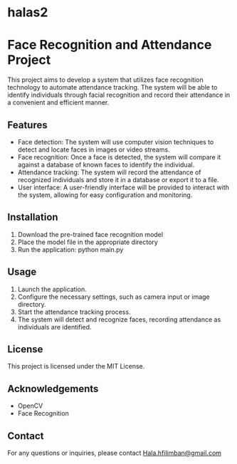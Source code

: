 # halas2

# Face Recognition and Attendance Project

This project aims to develop a system that utilizes face recognition technology to automate attendance tracking. The system will be able to identify individuals through facial recognition and record their attendance in a convenient and efficient manner.

## Features

- Face detection: The system will use computer vision techniques to detect and locate faces in images or video streams.
- Face recognition: Once a face is detected, the system will compare it against a database of known faces to identify the individual.
- Attendance tracking: The system will record the attendance of recognized individuals and store it in a database or export it to a file.
- User interface: A user-friendly interface will be provided to interact with the system, allowing for easy configuration and monitoring.

## Installation

1. Download the pre-trained face recognition model
2. Place the model file in the appropriate directory
3. Run the application: python main.py

## Usage

1. Launch the application.
2. Configure the necessary settings, such as camera input or image directory.
3. Start the attendance tracking process.
4. The system will detect and recognize faces, recording attendance as individuals are identified.


## License

This project is licensed under the MIT License.

## Acknowledgements

- OpenCV
- Face Recognition

## Contact

For any questions or inquiries, please contact Hala.hfilimban@gmail.com
